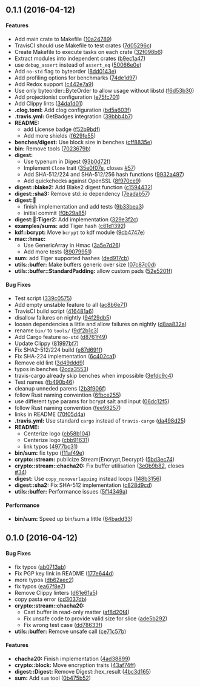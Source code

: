<a name=""></a>
## 0.1.1 (2016-04-12)


#### Features

*   Add main crate to Makefile ([10a24789](https://github.com/libOctavo/octavo/commit/10a24789b2f4bb78f82c9b4e9c8c752820a6d559))
*   TravisCI should use Makefile to test crates ([7d05296c](https://github.com/libOctavo/octavo/commit/7d05296c54b49eaad76ee8b0bc112114655c5a4c))
*   Create Makefile to execute tasks on each crate ([32f098b6](https://github.com/libOctavo/octavo/commit/32f098b66eafb6fc3855aa10b874e56186bd193a))
*   Extract modules into independent crates ([b9ec1a47](https://github.com/libOctavo/octavo/commit/b9ec1a47445d1dd7cba3a79c3bbe1c94015df419))
*   use `debug_assert` instead of `assert_eq` ([50066e0e](https://github.com/libOctavo/octavo/commit/50066e0e4d58295e6a44a0375c226bac24edc169))
*   Add `no-std` flag to byteorder ([8dd0143e](https://github.com/libOctavo/octavo/commit/8dd0143e2e0db663a857c803f641edc085dbb125))
*   Add profiling options for benchmarks ([74de1d97](https://github.com/libOctavo/octavo/commit/74de1d97e0faa4be81f2d10423c36c6d5afb0c0e))
*   Add Redox support ([c442e7a9](https://github.com/libOctavo/octavo/commit/c442e7a93352ece3af7c855f16c7b272bf7eea54))
*   Use only byteorder::ByteOrder to allow usage without libstd ([f6d53b30](https://github.com/libOctavo/octavo/commit/f6d53b304ccf55bd3dde512ae343d5304d5e64f4))
*   Add projectionist configuration ([e75fc701](https://github.com/libOctavo/octavo/commit/e75fc70141c90665be2552c36795364a733af568))
*   Add Clippy lints ([34da1d01](https://github.com/libOctavo/octavo/commit/34da1d011a51248ad7c4e73e65dcba5a908772a7))
* **.clog.toml:**  Add clog configuration ([bd5a603f](https://github.com/libOctavo/octavo/commit/bd5a603ff6f791dbc145730e4f74c206624582c9))
* **.travis.yml:**  GetBadges integration ([39bbb4b7](https://github.com/libOctavo/octavo/commit/39bbb4b7d28a1a3fc9435b301edb855820d42127))
* **README:**
  *  add License badge ([f52b9bdf](https://github.com/libOctavo/octavo/commit/f52b9bdf55269d3109e7862a8d4deba61d08e7ae))
  *  Add more shields ([f629fe55](https://github.com/libOctavo/octavo/commit/f629fe5572dbeed3f8ce67f5bef031dfaa82e73f))
* **benches/digest:**  Use block size in benches ([cff8835e](https://github.com/libOctavo/octavo/commit/cff8835e2eaaa2d94342b258d6c423315ed24e86))
* **bin:**  Remove tools ([7023679b](https://github.com/libOctavo/octavo/commit/7023679b5a0c385944f6b13e9ec11cbd839481e6))
* **digest:**
  *  Use typenum in Digest ([93b0d72f](https://github.com/libOctavo/octavo/commit/93b0d72fec3053c64f79302a1030a7c557afd6fb))
  *  Implement `Clone` trait ([35e0f07e](https://github.com/libOctavo/octavo/commit/35e0f07e33bae25b775e55aad9a844ceed336396), closes [#57](https://github.com/libOctavo/octavo/issues/57))
  *  Add SHA-512/224 and SHA-512/256 hash functions ([9932a497](https://github.com/libOctavo/octavo/commit/9932a497dde12b993cc59f8e56f90f031066a74b))
  *  Add quickchecks against OpenSSL ([8f970ce9](https://github.com/libOctavo/octavo/commit/8f970ce9db1cccec786d5ecdaa508a0f6394468a))
* **digest::blake2:**  Add Blake2 digest function ([c1594432](https://github.com/libOctavo/octavo/commit/c15944325117b4a0006e5d823b21ef41df84c4db))
* **digest::sha3:**  Remove std::io dependency ([7eadab57](https://github.com/libOctavo/octavo/commit/7eadab578f1833a1b141782aad141c5faa05d048))
* **digest::tiger:**
  *  finish implementation and add tests ([9b33bea3](https://github.com/libOctavo/octavo/commit/9b33bea37dd25e56c326052efdf83ef8d103eb5b))
  *  initial commit ([f0b29a85](https://github.com/libOctavo/octavo/commit/f0b29a8574e9f2a5c6d6b0971f137c19613d8154))
* **digest::tiger::Tiger2:**  Add implementation ([329e3f2c](https://github.com/libOctavo/octavo/commit/329e3f2c26c0811f85dac007cf014ce6f1d42893))
* **examples/sums:**  add Tiger hash ([c61d1392](https://github.com/libOctavo/octavo/commit/c61d13929e6915d3f2b018953101b973079016d0))
* **kdf::bcrypt:**  Move `bcrypt` to kdf module ([9cb4747e](https://github.com/libOctavo/octavo/commit/9cb4747e5765d50dc68a03b787655da258b36648))
* **mac::hmac:**
  *  Use GenericArray in Hmac ([3a5e7d26](https://github.com/libOctavo/octavo/commit/3a5e7d263d26c0e9c4d7303470684fa40e5f85ae))
  *  Add more tests ([89079951](https://github.com/libOctavo/octavo/commit/89079951e04ad03ebd505017beb3c096cf4018c4))
* **sum:**  add Tiger supported hashes ([ded917cb](https://github.com/libOctavo/octavo/commit/ded917cb60471a4051832a363054cdc60d0e44ad))
* **utils::buffer:**  Make buffers generic over size ([07c87c0d](https://github.com/libOctavo/octavo/commit/07c87c0d11b31760c9f2f1b56fd4c964076d70a2))
* **utils::buffer::StandardPadding:**  allow custom pads ([52e5201f](https://github.com/libOctavo/octavo/commit/52e5201f0e0e169e1430ec133e329d6ea5bd6d2c))

#### Bug Fixes

*   Test script ([339c0575](https://github.com/libOctavo/octavo/commit/339c05755a812a49121ded2937d526b0f8eb2071))
*   Add empty unstable feature to all ([ac8b6e71](https://github.com/libOctavo/octavo/commit/ac8b6e71b2e96394949da4c8d2d688b7e1ee9e96))
*   TravisCI build script ([416481a6](https://github.com/libOctavo/octavo/commit/416481a65b23d6344355c0d51f4e206e2d851a22))
*   disallow failures on nightly ([94f29db5](https://github.com/libOctavo/octavo/commit/94f29db5dde460f4d22813847b03f23f7b94ccef))
*   loosen dependencies a little and allow failures on nightly ([d8aa832a](https://github.com/libOctavo/octavo/commit/d8aa832a5634ebff3f354def847a45ea53177b9a))
*   rename `bin/` to `tools/` ([9df2b1c3](https://github.com/libOctavo/octavo/commit/9df2b1c3d3c6abe74cd49ce63e3b5812e065a890))
*   Add Cargo feature `no-std` ([d8761f49](https://github.com/libOctavo/octavo/commit/d8761f49084415c51b504a9113a8139d259c98f0))
*   Update Clippy ([81997bf7](https://github.com/libOctavo/octavo/commit/81997bf7d95589ef459aed89e6d773b6d8095dfb))
*   Fix SHA2-512/224 build ([e87d691f](https://github.com/libOctavo/octavo/commit/e87d691fc4190086199c4de018208f8177a7045e))
*   Fix SHA-224 implementation ([6c402ca1](https://github.com/libOctavo/octavo/commit/6c402ca11c7b0bfdba77b298390ccccf69bdf487))
*   Remove old lint ([3d49ddd9](https://github.com/libOctavo/octavo/commit/3d49ddd944ef6c9b37a5a223aad1487c2893e113))
*   typos in benches ([2cda3553](https://github.com/libOctavo/octavo/commit/2cda35531cbd6e2bc722f544ee031969ade26f10))
*   travis-cargo already skip benches when impossible ([3efdc9c4](https://github.com/libOctavo/octavo/commit/3efdc9c4a942e8eedefd3c26e707fb40ca46e252))
*   Test names ([fb490b46](https://github.com/libOctavo/octavo/commit/fb490b469caab51c14455e3c8fadd6d32ed768dc))
*   cleanup unneded parens ([2b3f906f](https://github.com/libOctavo/octavo/commit/2b3f906ffda31c836f966a175ed079846f9008f5))
*   follow Rust naming convention ([6fbce255](https://github.com/libOctavo/octavo/commit/6fbce2559bb4e94ccbc148a96c4c2a888ac00f3f))
*   use different type params for bcrypt salt and input ([06dc12f5](https://github.com/libOctavo/octavo/commit/06dc12f52d7377731f214a00bfbd4e61e3e9a88a))
*   follow Rust naming convention ([fee98257](https://github.com/libOctavo/octavo/commit/fee9825776e364a349a874cfce5f2ae2bfaa9028))
*   links in README ([70f05d4a](https://github.com/libOctavo/octavo/commit/70f05d4ab586d8fb2cabac0fa52a1e4099ee5836))
* **.travis.yml:**  Use standard `cargo` instead of `travis-cargo` ([da498d25](https://github.com/libOctavo/octavo/commit/da498d25731d09f279e83b050297af8c6ca22520))
* **README:**
  *  Centerize logo ([cb58b104](https://github.com/libOctavo/octavo/commit/cb58b1044a9ec62afd685d13cc9561894f3eff17))
  *  Centerize logo ([cbb91631](https://github.com/libOctavo/octavo/commit/cbb91631d18f9c822a6b176ac6806f09dab2783c))
  *  link typos ([4977bc31](https://github.com/libOctavo/octavo/commit/4977bc31bae15c4ea2fa1c21369cbc3c986fad5c))
* **bin/sum:**  fix typo ([f11af49e](https://github.com/libOctavo/octavo/commit/f11af49e4d2720396f975c8a8f30c9ee485948fa))
* **crypto::stream:**  publicize Stream{Encrypt,Decrypt} ([5bd3ec74](https://github.com/libOctavo/octavo/commit/5bd3ec7430d2e77b5124844146c249452037145e))
* **crypto::stream::chacha20:**  Fix buffer utilisation ([3e0b9b82](https://github.com/libOctavo/octavo/commit/3e0b9b827dd16f1a0f63cf5979d22e4e989a274c), closes [#34](https://github.com/libOctavo/octavo/issues/34))
* **digest:**  Use `copy_nonoverlapping` instead loops ([148b3156](https://github.com/libOctavo/octavo/commit/148b3156148d614f49eb7c6bf419a19267431257))
* **digest::sha2:**  Fix SHA-512 implementation ([c828d9cd](https://github.com/libOctavo/octavo/commit/c828d9cdb92991cb8f988ae6490a6cf5b9883145))
* **utils::buffer:**  Performance issues ([5f14349a](https://github.com/libOctavo/octavo/commit/5f14349ab56f5c678151020b45a4557b27f3a4d0))

#### Performance

* **bin/sum:**  Speed up bin/sum a little ([64badd33](https://github.com/libOctavo/octavo/commit/64badd33cf14a4095c7a7d3d09a56509031fd1f3))



<a name=""></a>
## 0.1.0 (2016-04-12)


#### Bug Fixes

*   fix typos ([ab0713ab](https://github.com/libOctavo/octavo/commit/ab0713ab2e2c395fbc0cdd62e7594ad083468bde))
*   Fix PGP key link in README ([177e644d](https://github.com/libOctavo/octavo/commit/177e644d7ab9c7f2ca3159d77e578c48e1862216))
*   more typos ([db62aec2](https://github.com/libOctavo/octavo/commit/db62aec2d85eefa49c61b1800c5c8ecf761d7f78))
*   fix typos ([ea67f8e7](https://github.com/libOctavo/octavo/commit/ea67f8e7a932500d98e9b23d1d44bf556e5be706))
*   Remove Clippy linters ([d61e61a5](https://github.com/libOctavo/octavo/commit/d61e61a50602dc91d5f6025504a266c782fe6691))
*   copy pasta error ([cd3037db](https://github.com/libOctavo/octavo/commit/cd3037dbeeef456cf41877b64c796082762e92c2))
* **crypto::stream::chacha20:**
  *  Cast buffer in read-only matter ([af8d20f4](https://github.com/libOctavo/octavo/commit/af8d20f499b892f2c749712741ed92b8ad511668))
  *  Fix unsafe code to provide valid size for slice ([ade5b292](https://github.com/libOctavo/octavo/commit/ade5b292aec6b9330692f092ea28a8f908dcfbb5))
  *  Fix wrong test case ([dd78633f](https://github.com/libOctavo/octavo/commit/dd78633fa9102c2338c1a30b7b7f803bbeb813fb))
* **utils::buffer:**  Remove unsafe call ([ce71c57b](https://github.com/libOctavo/octavo/commit/ce71c57bd6bcb65c8c07b4345a7df20b58cfae75))

#### Features

* **chacha20:**  Finish implementation ([4ad38899](https://github.com/libOctavo/octavo/commit/4ad38899c0589098ac0aa47d0eaff0a3984eabcc))
* **crypto::block:**  Move encryption traits ([43af74ff](https://github.com/libOctavo/octavo/commit/43af74ff640ce4d7cf9ed7106d8a799155799d65))
* **digest::Digest:**  Remove Digest::hex_result ([4bc3d165](https://github.com/libOctavo/octavo/commit/4bc3d165c142109c69e4f6f49f64e297ce0429b8))
* **sum:**  Add `sum` tool ([0b475b52](https://github.com/libOctavo/octavo/commit/0b475b5296c8deceda613f7cf090e0c6637d0725))



